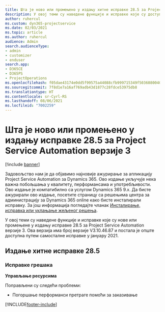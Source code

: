 ```yaml
---
title: Шта је ново или промењено у издању хитне исправке 28.5 за Project Service Automation верзије 3
description: У овој теми су наведене функције и исправке које су доступне у издању хитне исправке 28.5 за Project Service Automation верзије 3.
author: ruhercul
ms.custom: dyn365-projectservice
ms.date: 02/03/2021
ms.topic: article
ms.author: ruhercul
audience: Admin
search.audienceType:
- admin
- customizer
- enduser
search.app:
- D365CE
- D365PS
- ProjectOperations
ms.openlocfilehash: f05dae43174e0dd5f99575a44088cfb999715349f503608004037e616da3b4de
ms.sourcegitcommit: 7f8d1e7a16af769adb43d1877c28fdce53975db8
ms.translationtype: HT
ms.contentlocale: sr-Cyrl-RS
ms.lasthandoff: 08/06/2021
ms.locfileid: "7002259"
---
```

# <a name="whats-new-or-changed-in-project-service-automation-update-release-285-v3"></a>Шта је ново или промењено у издању исправке 28.5 за Project Service Automation верзије 3

[!include [banner](../includes/psa-now-project-operations.md)]

Задовољство нам је да објавимо најновије ажурирање за апликацију Project Service Automation за Dynamics 365. Ово издање укључује нека важна побољшања у квалитету, перформансама и употребљивости. Ово издање је компатибилно са услугом Dynamics 365 9.x. Да бисте ажурирали ово издање, посетите страницу са решењима центра за администрацију за Dynamics 365 online како бисте инсталирали исправку. За још информација погледајте чланак [Инсталирање, исправка или уклањање жељеног решења](/power-platform/admin/install-remove-preferred-solution).

У овој теми су наведене функције и исправке које су нове или промењене у издању исправке 28.5 за Project Service Automation верзије 3. Ова верзија има број верзије V3.10.46.87 и постала је опште доступна путем самосталне исправке у јануару 2021.

## <a name="update-release-285-hotfix"></a>Издање хитне исправке 28.5

### <a name="bug-fixes"></a>Исправке грешака

**Управљање ресурсима**

Поправљени су следећи проблеми:

- Погоршање перформанси претраге помоћи за заказивање



[!INCLUDE[footer-include](../includes/footer-banner.md)]